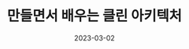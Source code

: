---
layout: post
title: "만들면서 배우는 클린 아키텍처"
description: ""
date: 2023-03-02
tags: ["architecture", "book"]
---